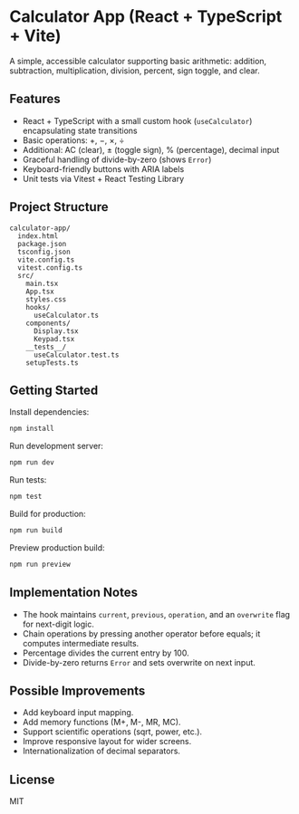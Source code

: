 # Calculator App (React + TypeScript + Vite)

A simple, accessible calculator supporting basic arithmetic: addition, subtraction, multiplication, division, percent, sign toggle, and clear.

## Features
- React + TypeScript with a small custom hook (`useCalculator`) encapsulating state transitions
- Basic operations: +, −, ×, ÷
- Additional: AC (clear), ± (toggle sign), % (percentage), decimal input
- Graceful handling of divide-by-zero (shows `Error`)
- Keyboard-friendly buttons with ARIA labels
- Unit tests via Vitest + React Testing Library

## Project Structure
```
calculator-app/
  index.html
  package.json
  tsconfig.json
  vite.config.ts
  vitest.config.ts
  src/
    main.tsx
    App.tsx
    styles.css
    hooks/
      useCalculator.ts
    components/
      Display.tsx
      Keypad.tsx
    __tests__/
      useCalculator.test.ts
    setupTests.ts
```

## Getting Started
Install dependencies:
```powershell
npm install
```
Run development server:
```powershell
npm run dev
```
Run tests:
```powershell
npm test
```
Build for production:
```powershell
npm run build
```
Preview production build:
```powershell
npm run preview
```

## Implementation Notes
- The hook maintains `current`, `previous`, `operation`, and an `overwrite` flag for next-digit logic.
- Chain operations by pressing another operator before equals; it computes intermediate results.
- Percentage divides the current entry by 100.
- Divide-by-zero returns `Error` and sets overwrite on next input.

## Possible Improvements
- Add keyboard input mapping.
- Add memory functions (M+, M-, MR, MC).
- Support scientific operations (sqrt, power, etc.).
- Improve responsive layout for wider screens.
- Internationalization of decimal separators.

## License
MIT
